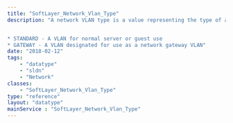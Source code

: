 ```yaml
---
title: "SoftLayer_Network_Vlan_Type"
description: "A network VLAN type is a value representing the type of a network VLAN. The possible values are: 


* STANDARD - A VLAN for normal server or guest use
* GATEWAY - A VLAN designated for use as a network gateway VLAN"
date: "2018-02-12"
tags:
    - "datatype"
    - "sldn"
    - "Network"
classes:
    - "SoftLayer_Network_Vlan_Type"
type: "reference"
layout: "datatype"
mainService : "SoftLayer_Network_Vlan_Type"
---
```

